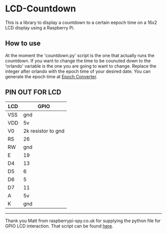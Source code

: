 # LCD-Countdown

This is a library to display a countdown to a certain eepoch time on a 16x2 LCD display using a Raspberry Pi. 

## How to use

At the moment the 'countdown.py' script is the one that actually runs the countdown. If you want to change the time to be counuted down to
the 'orlando' variable is the one you are going to want to change. Replace the integer after orlando with the epoch time of your desired date.
You can generate the epoch time at [Epoch Converter](https://www.epochconverter.com/).

## PIN OUT FOR LCD
| LCD | GPIO |
|-----|------|
| VSS | gnd |
| VDD | 5v |
| V0 | 2k resistor to gnd |
| RS | 26 |
| RW | gnd |
| E | 19 |
| D4 | 13 |
| D5 | 6 |
| D6 | 5 |
| D7 | 11 |
| A | 5v |
| K | gnd |

<hr/>

Thank you Matt from raspberrypi-spy.co.uk for supplying the python file for GPIO LCD interaction. That script can be found [here](https://www.raspberrypi-spy.co.uk/2012/07/16x2-lcd-module-control-using-python/).

